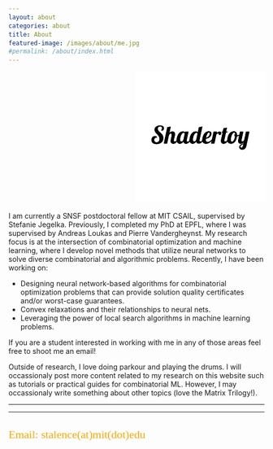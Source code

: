 ```yaml
---
layout: about
categories: about
title: About
featured-image: /images/about/me.jpg
#permalink: /about/index.html
---
```

<div style="font-size: 24px;float:center; position: relative; left: 250px">
 <a href="https://twitter.com/AspectStalence" class="fa fa-twitter fa-2x" ></a>   <a href="https://scholar.google.com/citations?user=CRLG9UcAAAAJ&hl=el" class="ai ai-google-scholar-square fa-2x"></a>   <a href="https://github.com/Stalence" class="fa fa-github fa-2x"></a> <a href="https://www.shadertoy.com/user/Aspect"><img src="/images/icons/logo-removebg-preview.png" class="shadertoy"></a> 
  </div>
<p>I am currently a SNSF postdoctoral fellow at MIT CSAIL, supervised by Stefanie Jegelka. Previously, I completed my PhD  at EPFL, where I was supervised by Andreas Loukas and Pierre Vandergheynst.
My research focus is at the intersection of combinatorial optimization and machine learning, where I develop novel methods that utilize neural networks to solve diverse combinatorial and algorithmic problems.
Recently, I have been working on:</p>
<ul>
  <li>Designing neural network-based algorithms for combinatorial optimization problems that can provide solution quality certificates and/or worst-case guarantees.</li>
  <li>Convex relaxations and their relationships to neural nets.</li>
  <li>Leveraging the power of local search algorithms in machine learning problems.</li>
</ul>

<p>If you are a student interested in working with me in any of those areas feel free to shoot me an email!</p>

<p>Outside of research, I love doing parkour and playing the drums. I will occassionaly post more content related to my research on this website such as tutorials or practical
    guides for combinatorial ML. However, I may occassionaly write something about other topics (love the Matrix Trilogy!).</p>
<hr />


<hr>
  <h2 style="color:rgb(255, 166, 0); font-family:Calibri;font-size: 22px;font-weight:100;">Email: stalence(at)mit(dot)edu</h2>


[1]: https://www.youtube.com/watch?v=gThasSb2Lxg